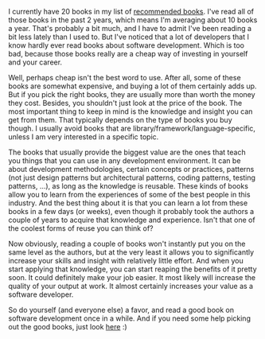 I currently have 20 books in my list of <a href="/blog/recommended-books/">recommended books</a>. I've read all of those books in the past 2 years, which means I'm averaging about 10 books a year.  That's probably a bit much, and I have to admit I've been reading a bit less lately than I used to.  But I've noticed that a lot of developers that I know hardly ever read books about software development.  Which is too bad, because those books really are a cheap way of investing in yourself and your career.

Well, perhaps cheap isn't the best word to use. After all, some of these books are somewhat expensive, and buying a lot of them certainly adds up. But if you pick the right books, they are usually more than worth the money they cost. Besides, you shouldn't just look at the price of the book. The most important thing to keep in mind is the knowledge and insight you can get from them. That typically depends on the type of books you buy though. I usually avoid books that are library/framework/language-specific, unless I am very interested in a specific topic. 

The books that usually provide the biggest value are the ones that teach you things that you can use in any development environment. It can be about development methodologies, certain concepts or practices, patterns (not just design patterns but architectural patterns, coding patterns, testing patterns, ...), as long as the knowledge is reusable.  These kinds of books allow you to learn from the experiences of some of the best people in this industry.  And the best thing about it is that you can learn a lot from these books in a few days (or weeks), even though it probably took the authors a couple of years to acquire that knowledge and experience.  Isn't that one of the coolest forms of reuse you can think of?  

Now obviously, reading a couple of books won't instantly put you on the same level as the authors, but at the very least it allows you to significantly increase your skills and insight with relatively little effort.  And when you start applying that knowledge, you can start reaping the benefits of it pretty soon.  It could definitely make your job easier.  It most likely will increase the quality of your output at work. It almost certainly increases your value as a software developer.

So do yourself (and everyone else) a favor, and read a good book on software development once in a while.  And if you need some help picking out the good books, just look <a href="/blog/recommended-books/">here</a> :)